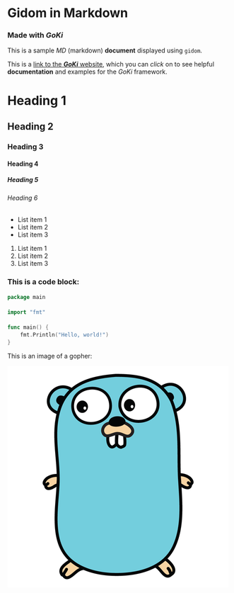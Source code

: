 # Gidom in Markdown

### Made with ***GoKi***

This is a sample _MD_ (markdown) **document** displayed using `gidom`.

This is a [link to the ***GoKi*** website](https://goki.dev), which you can _click_ on to see helpful **documentation** and examples for the *GoKi* framework.

# Heading 1
## Heading 2
### Heading 3
#### Heading 4
##### Heading 5
###### Heading 6

* List item 1
* List item 2
* List item 3

1. List item 1
2. List item 2
3. List item 3


### This is a code block:

```go
package main

import "fmt"

func main() {
    fmt.Println("Hello, world!")
}
```

This is an image of a gopher: 

![Image of a gopher](gopher.png)